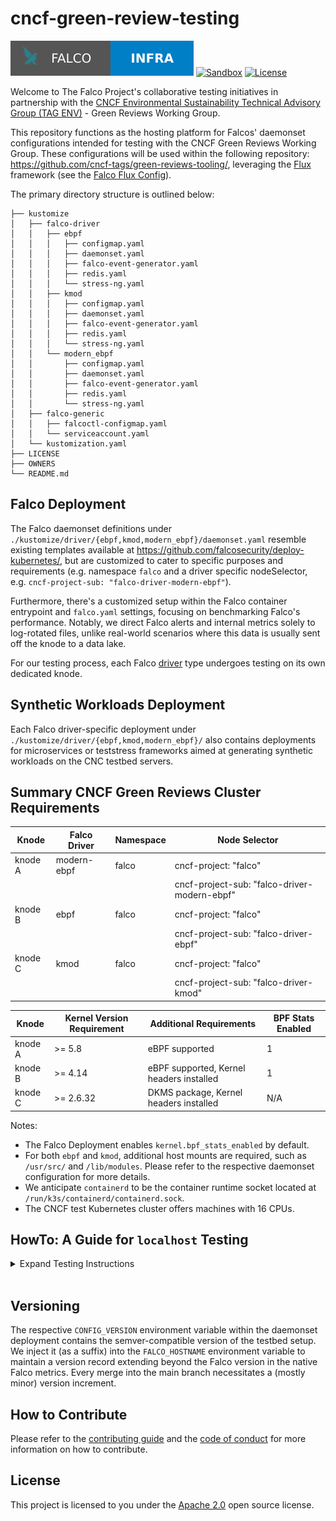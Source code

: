 # cncf-green-review-testing

[![Falco Infra Repository](https://github.com/falcosecurity/evolution/blob/main/repos/badges/falco-infra-blue.svg)](https://github.com/falcosecurity/evolution/blob/main/REPOSITORIES.md#infra-scope) [![Sandbox](https://img.shields.io/badge/status-sandbox-red?style=for-the-badge)](https://github.com/falcosecurity/evolution/blob/main/REPOSITORIES.md#sandbox) [![License](https://img.shields.io/github/license/falcosecurity/testing?style=for-the-badge)](./LICENSE)

Welcome to The Falco Project's collaborative testing initiatives in partnership with the [CNCF Environmental Sustainability Technical Advisory Group (TAG ENV)](https://github.com/cncf/tag-env-sustainability) - Green Reviews Working Group.

This repository functions as the hosting platform for Falcos' daemonset configurations intended for testing with the CNCF Green Reviews Working Group. These configurations will be used within the following repository: https://github.com/cncf-tags/green-reviews-tooling/, leveraging the [Flux](https://fluxcd.io/flux/) framework (see the [Falco Flux Config](https://github.com/cncf-tags/green-reviews-tooling/tree/main/clusters/projects/falco)).


The primary directory structure is outlined below:

```
├── kustomize
│   ├── falco-driver
│   │   ├── ebpf
│   │   │   ├── configmap.yaml
│   │   │   ├── daemonset.yaml
│   │   │   ├── falco-event-generator.yaml
│   │   │   ├── redis.yaml
│   │   │   └── stress-ng.yaml
│   │   ├── kmod
│   │   │   ├── configmap.yaml
│   │   │   ├── daemonset.yaml
│   │   │   ├── falco-event-generator.yaml
│   │   │   ├── redis.yaml
│   │   │   └── stress-ng.yaml
│   │   └── modern_ebpf
│   │       ├── configmap.yaml
│   │       ├── daemonset.yaml
│   │       ├── falco-event-generator.yaml
│   │       ├── redis.yaml
│   │       └── stress-ng.yaml
│   ├── falco-generic
│   │   ├── falcoctl-configmap.yaml
│   │   └── serviceaccount.yaml
│   └── kustomization.yaml
├── LICENSE
├── OWNERS
└── README.md
```

## Falco Deployment

The Falco daemonset definitions under `./kustomize/driver/{ebpf,kmod,modern_ebpf}/daemonset.yaml` resemble existing templates available at https://github.com/falcosecurity/deploy-kubernetes/, but are customized to cater to specific purposes and requirements (e.g. namespace `falco` and a driver specific nodeSelector, e.g.  `cncf-project-sub: "falco-driver-modern-ebpf"`).

Furthermore, there's a customized setup within the Falco container entrypoint and `falco.yaml` settings, focusing on benchmarking Falco's performance. Notably, we direct Falco alerts and internal metrics solely to log-rotated files, unlike real-world scenarios where this data is usually sent off the knode to a data lake.

For our testing process, each Falco [driver](https://github.com/falcosecurity/libs/tree/master/driver) type undergoes testing on its own dedicated knode.

## Synthetic Workloads Deployment

Each Falco driver-specific deployment under `./kustomize/driver/{ebpf,kmod,modern_ebpf}/` also contains deployments for microservices or teststress frameworks aimed at generating synthetic workloads on the CNC testbed servers.

## Summary CNCF Green Reviews Cluster Requirements

| Knode   | Falco Driver | Namespace | Node Selector                           |
|---------|--------------|-----------|----------------------------------------|
| knode A | modern-ebpf   | falco     | cncf-project: "falco"                  |
|         |              |           | cncf-project-sub: "falco-driver-modern-ebpf" |
| knode B | ebpf          | falco     | cncf-project: "falco"                  |
|         |              |           | cncf-project-sub: "falco-driver-ebpf"   |
| knode C | kmod         | falco     | cncf-project: "falco"                  |
|         |              |           | cncf-project-sub: "falco-driver-kmod"  |

| Knode   | Kernel Version Requirement | Additional Requirements  | BPF Stats Enabled |
|---------|---------------------------|--------------------------|-------------------|
| knode A | >= 5.8                    | eBPF supported           | 1                 |
| knode B | >= 4.14                   | eBPF supported, Kernel headers installed           | 1                 |
| knode C | >= 2.6.32                 | DKMS package, Kernel headers installed   | N/A               |

Notes:
- The Falco Deployment enables `kernel.bpf_stats_enabled` by default.
- For both `ebpf` and `kmod`, additional host mounts are required, such as `/usr/src/` and `/lib/modules`. Please refer to the respective daemonset configuration for more details.
- We anticipate `containerd` to be the container runtime socket located at `/run/k3s/containerd/containerd.sock`.
- The CNCF test Kubernetes cluster offers machines with 16 CPUs.

## HowTo: A Guide for `localhost` Testing

<details>
	<summary>Expand Testing Instructions</summary>

To test these configurations on localhost using [minikube](https://minikube.sigs.k8s.io/docs/start/), make sure you have minikube and [kubectl](https://pwittrock.github.io/docs/tasks/tools/install-kubectl/) installed and running. In order to test `kmod` and `ebpf` drivers, additional host mounts are required. Minikube needs a specific setting to accommodate this, as shown below:

```
minikube start --mount --mount-string="/usr/src:/usr/src" --mount --mount-string="/dev:/dev" --driver=docker --nodes 4
```

__NOTE__: You won't be able to properly test Falco's container engine using `minikube`. Please be aware of this limitation, and there can still be issues with host mounts.

__NOTE__: For `localhost` testing reduce the number of replicas for the synthetic workload deployments.

__NOTE__: Finally, we recommend testing on Ubuntu 22.04 to reflect the CNCF testbed setup. You can use the Vagrant VM config shared [here](https://github.com/falcosecurity/cncf-green-review-testing/issues/7).

Proceed by executing the following setup commands:

```bash
kubectl create namespace falco;
kubectl get nodes;

# Test cncf-project-sub=falco-driver-modern-ebpf (easiest)
kubectl label nodes minikube-m02 cncf-project=falco cncf-project-sub=falco-driver-modern-ebpf --overwrite;

# Test cncf-project-sub=falco-driver-ebpf
kubectl label nodes minikube-m03 cncf-project=falco cncf-project-sub=falco-driver-ebpf --overwrite;

# Test cncf-project-sub=falco-driver-kmod
# WARNING: Testing kernel modules on a local dev box is more risky, 
# remember to unload the module `sudo rmmod falco`
# Testing kmod within a smaller VM with minikube likely crashes, only test w/ minikube on a larger native box

# kubectl label nodes minikube-m04 cncf-project=falco cncf-project-sub=falco-driver-kmod --overwrite;

kubectl get nodes --show-labels;
```

Apply the configurations by executing the following command:

```bash
kubectl apply -k ./kustomize
# Tear-down
kubectl delete -k ./kustomize
```

Verify if the pods are up and running (Note that the output below is not regularly updated, and there might be more pods and containers running than displayed): 

```bash
kubectl get pods -n falco

NAME                                                        READY   STATUS    RESTARTS   AGE
falco-driver-ebpf-bjvgc                                     1/1     Running   0          5m26s
falco-driver-modern-ebpf-fpph9                              1/1     Running   0          5m26s
falco-event-generator-driver-ebpf-785c6cc7dc-58wjr          1/1     Running   0          5m27s
falco-event-generator-driver-modern-ebpf-64674f78bf-fjvn7   1/1     Running   0          5m27s
redis-driver-ebpf-cbdd47b74-4drg4                           3/3     Running   0          5m27s
redis-driver-ebpf-cbdd47b74-lb6wt                           3/3     Running   0          5m27s
redis-driver-ebpf-cbdd47b74-lt6q7                           3/3     Running   0          5m27s
redis-driver-ebpf-cbdd47b74-pcm8g                           3/3     Running   0          5m27s
redis-driver-ebpf-cbdd47b74-rv2ww                           3/3     Running   0          5m27s
redis-driver-modern-ebpf-7c4bdd9d58-2fqp9                   3/3     Running   0          5m27s
redis-driver-modern-ebpf-7c4bdd9d58-2ms8j                   3/3     Running   0          5m27s
redis-driver-modern-ebpf-7c4bdd9d58-k5vtw                   3/3     Running   0          5m27s
redis-driver-modern-ebpf-7c4bdd9d58-kztgj                   3/3     Running   0          5m27s
redis-driver-modern-ebpf-7c4bdd9d58-rf9m2                   3/3     Running   0          5m27s
stress-ng-driver-ebpf-78766f6fbd-cxljg                      2/2     Running   0          5m27s
stress-ng-driver-ebpf-78766f6fbd-rb9wn                      2/2     Running   0          5m27s
stress-ng-driver-modern-ebpf-7885fdc996-mkb78               2/2     Running   0          5m27s
stress-ng-driver-modern-ebpf-7885fdc996-rzl4h               2/2     Running   0          5m26s
...

```

To drop interactively into the Falco container, execute the `exec` command as follows:

```bash
kubectl -n falco exec -it falco-driver-modern-ebpf-5vwl6 -c falco -- bash
```

Execute dummy suspicious commands and examine Falco's alert outputs and native metrics logs:

```bash
cat /etc/shadow
# Falco alerts outputs
cat /tmp/falco/events.jsonl
# Falco native metrics logs; recommend adjusting `interval: 1m` for quicker testing
cat /tmp/stats/falco_stats.jsonl
```

The Falco container includes utilities installed for ad-hoc checks on the Falco process:

```bash
ps aux 
htop
```

Extra Tips

```bash
# Check if Falco's kmod was loaded
lsmod | grep falco
# Inspect possible issues with a pod
kubectl -n falco describe pod falco-driver-modern-ebpf-5vwl6
```

</details>

</br>

## Versioning

The respective `CONFIG_VERSION` environment variable within the daemonset deployment contains the semver-compatible version of the testbed setup. We inject it (as a suffix) into the `FALCO_HOSTNAME` environment variable to maintain a version record extending beyond the Falco version in the native Falco metrics. Every merge into the main branch necessitates a (mostly minor) version increment.

## How to Contribute

Please refer to the [contributing guide](https://github.com/falcosecurity/.github/blob/main/CONTRIBUTING.md) and the [code of conduct](https://github.com/falcosecurity/evolution/CODE_OF_CONDUCT.md) for more information on how to contribute.

## License

This project is licensed to you under the [Apache 2.0](./COPYING) open source license.
